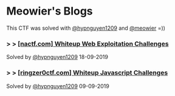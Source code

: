 # Meowier's Blogs
This CTF was solved with [@hypnguyen1209](https://github.com/hypnguyen1209) and [@meowier](https://github.com/meowier) =))

### > > [[nactf.com] Whiteup Web Exploitation Challenges](nactf-writeup-challages-2019)
 Solved by [@hypnguyen1209](https://github.com/hypnguyen1209) 18-09-2019
 
### > > [[ringzer0ctf.com] Whiteup Javascript Challenges](ringzer0ctf-com-whiteup-js-challenges2019)
 Solved by [@hypnguyen1209](https://github.com/hypnguyen1209) 09-09-2019




